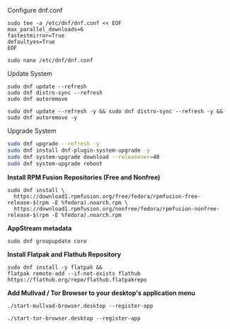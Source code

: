 Configure dnf.conf
```shell
sudo tee -a /etc/dnf/dnf.conf << EOF
max_parallel_downloads=6
fastestmirror=True
defaultyes=True
EOF
```

```shell
sudo nano /etc/dnf/dnf.conf
```

Update System
```shell
sudo dnf update --refresh
sudo dnf distro-sync --refresh
sudo dnf autoremove
```

```shell
sudo dnf update --refresh -y && sudo dnf distro-sync --refresh -y && sudo dnf autoremove -y
```
 
Upgrade System
```bash
sudo dnf upgrade --refresh -y
sudo dnf install dnf-plugin-system-upgrade -y
sudo dnf system-upgrade download --releasever=40
sudo dnf system-upgrade reboot
```
 
**Install RPM Fusion Repositories (Free and Nonfree)**
```shell
sudo dnf install \
  https://download1.rpmfusion.org/free/fedora/rpmfusion-free-release-$(rpm -E %fedora).noarch.rpm \
  https://download1.rpmfusion.org/nonfree/fedora/rpmfusion-nonfree-release-$(rpm -E %fedora).noarch.rpm
```

**AppStream metadata**
```shell
sudo dnf groupupdate core
```

**Install Flatpak and Flathub Repository**
```shell
sudo dnf install -y flatpak &&
flatpak remote-add --if-not-exists flathub https://flathub.org/repo/flathub.flatpakrepo
```

**Add Mullvad / Tor Browser to your desktop's application menu**
```shell
./start-mullvad-browser.desktop --register-app
```
```shell
./start-tor-browser.desktop --register-app
```
